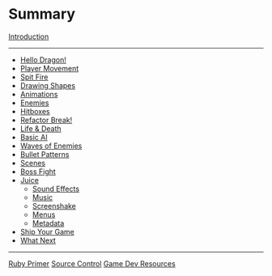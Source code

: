 # Summary

[Introduction](./introduction.md)

---

- [Hello Dragon!](./01-hello-dragon.md)
- [Player Movement](./02-player-movement.md)
- [Spit Fire](./03-spit-fire.md)
- [Drawing Shapes]()
- [Animations]()
- [Enemies]()
- [Hitboxes]()
- [Refactor Break!]()
- [Life & Death]()
- [Basic AI]()
- [Waves of Enemies]()
- [Bullet Patterns]()
- [Scenes]()
- [Boss Fight]()
- [Juice]()
  - [Sound Effects]()
  - [Music]()
  - [Screenshake]()
  - [Menus]()
  - [Metadata]()
- [Ship Your Game]()
- [What Next]()

-----------

[Ruby Primer]()
[Source Control](./source-control.md)
[Game Dev Resources](./game-dev-resources.md)
